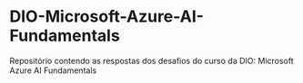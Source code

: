 # DIO-Microsoft-Azure-AI-Fundamentals
Repositório contendo as respostas dos desafios do curso da DIO: Microsoft Azure AI Fundamentals
